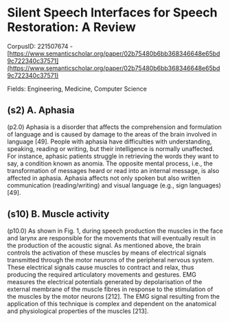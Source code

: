 # Silent Speech Interfaces for Speech Restoration: A Review

CorpusID: 221507674 - [https://www.semanticscholar.org/paper/02b75480b6bb368346648e65bd9c722340c37571](https://www.semanticscholar.org/paper/02b75480b6bb368346648e65bd9c722340c37571)

Fields: Engineering, Medicine, Computer Science

## (s2) A. Aphasia
(p2.0) Aphasia is a disorder that affects the comprehension and formulation of language and is caused by damage to the areas of the brain involved in language [49]. People with aphasia have difficulties with understanding, speaking, reading or writing, but their intelligence is normally unaffected. For instance, aphasic patients struggle in retrieving the words they want to say, a condition known as anomia. The opposite mental process, i.e., the transformation of messages heard or read into an internal message, is also affected in aphasia. Aphasia affects not only spoken but also written communication (reading/writing) and visual language (e.g., sign languages) [49].
## (s10) B. Muscle activity
(p10.0) As shown in Fig. 1, during speech production the muscles in the face and larynx are responsible for the movements that will eventually result in the production of the acoustic signal. As mentioned above, the brain controls the activation of these muscles by means of electrical signals transmitted through the motor neurons of the peripheral nervous system. These electrical signals cause muscles to contract and relax, thus producing the required articulatory movements and gestures. EMG measures the electrical potentials generated by depolarisation of the external membrane of the muscle fibres in response to the stimulation of the muscles by the motor neurons [212]. The EMG signal resulting from the application of this technique is complex and dependent on the anatomical and physiological properties of the muscles [213].
